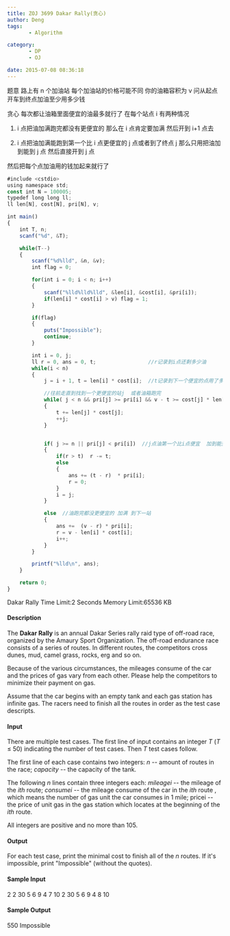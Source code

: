 ```yaml
---
title: ZOJ 3699 Dakar Rally(贪心)
author: Deng
tags: 
       - Algorithm

category: 
       - DP
       - OJ

date: 2015-07-08 08:36:18
---
```

题意 路上有 n 个加油站 每个加油站的价格可能不同 你的油箱容积为 v 问从起点开车到终点加油至少用多少钱

贪心 每次都让油箱里面便宜的油最多就行了 在每个站点 i 有两种情况

1. i 点把油加满跑完都没有更便宜的 那么在 i 点肯定要加满 然后开到 i+1 点去

2. i 点把油加满能跑到第一个比 i 点更便宜的 j 点或者到了终点 j 那么只用把油加到能到 j 点 然后直接开到 j 点

然后把每个点加油用的钱加起来就行了

```js 
#include <cstdio>
using namespace std;
const int N = 100005;
typedef long long ll;
ll len[N], cost[N], pri[N], v;

int main()
{
    int T, n;
    scanf("%d", &T);

    while(T--)
    {
        scanf("%d%lld", &n, &v);
        int flag = 0;

        for(int i = 0; i < n; i++)
        {
            scanf("%lld%lld%lld", &len[i], &cost[i], &pri[i]);
            if(len[i] * cost[i] > v) flag = 1;
        }

        if(flag)
        {
            puts("Impossible");
            continue;
        }

        int i = 0, j;
        ll r = 0, ans = 0, t;                 //r记录到i点还剩多少油
        while(i < n)
        {
            j = i + 1, t = len[i] * cost[i];  //t记录到下一个便宜的点用了多少油

            //往前走直到找到一个更便宜的站j  或者油箱跑完
            while( j < n && pri[j] >= pri[i] && v - t >= cost[j] * len[j])
            {
                t += len[j] * cost[j];
                ++j;
            }


            if( j >= n || pri[j] < pri[i])  //j点油第一个比i点便宜  加到能到j
            {
                if(r > t)  r -= t;
                else
                {
                    ans += (t - r)  * pri[i];
                    r = 0;
                }
                i = j;
            }

            else  //油跑完都没更便宜的 加满 到下一站
            {
                ans +=  (v - r) * pri[i];
                r = v - len[i] * cost[i];
                i++;
            }
        }

        printf("%lld\n", ans);
    }

    return 0;
}
```
  Dakar Rally    Time Limit:2 Seconds Memory Limit:65536 KB

#### Description

The **Dakar Rally** is an annual Dakar Series rally raid type of off-road race, organized by the Amaury Sport Organization. The off-road endurance race consists of a series of routes. In different routes, the competitors cross dunes, mud, camel grass, rocks, erg and so on.

Because of the various circumstances, the mileages consume of the car and the prices of gas vary from each other. Please help the competitors to minimize their payment on gas.

Assume that the car begins with an empty tank and each gas station has infinite gas. The racers need to finish all the routes in order as the test case descripts.

#### Input

There are multiple test cases. The first line of input contains an integer *T* (*T* ≤ 50) indicating the number of test cases. Then *T* test cases follow.

The first line of each case contains two integers: *n* -- amount of routes in the race; *capacity* -- the capacity of the tank.

The following *n* lines contain three integers each: *mileagei* -- the mileage of the *ith* route; *consumei* -- the mileage consume of the car in the *ith* route , which means the number of gas unit the car consumes in 1 mile; pricei -- the price of unit gas in the gas station which locates at the beginning of the *ith* route.

All integers are positive and no more than 105.

#### Output

For each test case, print the minimal cost to finish all of the *n* routes. If it's impossible, print "Impossible" (without the quotes).

#### Sample Input

2 2 30 5 6 9 4 7 10 2 30 5 6 9 4 8 10

#### Sample Output

550 Impossible
